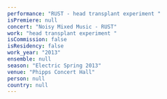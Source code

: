 ```yaml
---
performance: "RUST - head transplant experiment "
isPremiere: null
concert: "Noisy Mixed Music - RUST"
work: "head transplant experiment "
isCommission: false
isResidency: false
work_year: "2013"
ensemble: null
season: "Electric Spring 2013"
venue: "Phipps Concert Hall"
person: null
country: null
---
```


